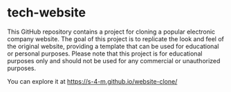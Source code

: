 # tech-website

This GitHub repository contains a project for cloning a popular electronic company website. The goal of this project is to replicate the look and feel of the original website, providing a template that can be used for educational or personal purposes. Please note that this project is for educational purposes only and should not be used for any commercial or unauthorized purposes.

You can explore it at https://s-4-m.github.io/website-clone/

